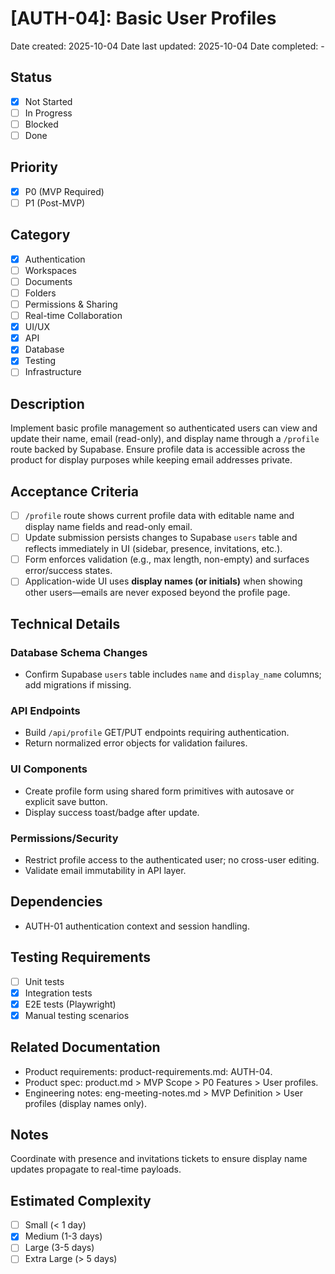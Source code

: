 # [AUTH-04]: Basic User Profiles

Date created: 2025-10-04
Date last updated: 2025-10-04
Date completed: -

## Status

- [x] Not Started
- [ ] In Progress
- [ ] Blocked
- [ ] Done

## Priority

- [x] P0 (MVP Required)
- [ ] P1 (Post-MVP)

## Category

- [x] Authentication
- [ ] Workspaces
- [ ] Documents
- [ ] Folders
- [ ] Permissions & Sharing
- [ ] Real-time Collaboration
- [x] UI/UX
- [x] API
- [x] Database
- [x] Testing
- [ ] Infrastructure

## Description

Implement basic profile management so authenticated users can view and update their name, email (read-only), and display name through a `/profile` route backed by Supabase. Ensure profile data is accessible across the product for display purposes while keeping email addresses private.

## Acceptance Criteria

- [ ] `/profile` route shows current profile data with editable name and display name fields and read-only email.
- [ ] Update submission persists changes to Supabase `users` table and reflects immediately in UI (sidebar, presence, invitations, etc.).
- [ ] Form enforces validation (e.g., max length, non-empty) and surfaces error/success states.
- [ ] Application-wide UI uses **display names (or initials)** when showing other users—emails are never exposed beyond the profile page.

## Technical Details

### Database Schema Changes

- Confirm Supabase `users` table includes `name` and `display_name` columns; add migrations if missing.

### API Endpoints

- Build `/api/profile` GET/PUT endpoints requiring authentication.
- Return normalized error objects for validation failures.

### UI Components

- Create profile form using shared form primitives with autosave or explicit save button.
- Display success toast/badge after update.

### Permissions/Security

- Restrict profile access to the authenticated user; no cross-user editing.
- Validate email immutability in API layer.

## Dependencies

- AUTH-01 authentication context and session handling.

## Testing Requirements

- [ ] Unit tests
- [x] Integration tests
- [x] E2E tests (Playwright)
- [x] Manual testing scenarios

## Related Documentation

- Product requirements: product-requirements.md: AUTH-04.
- Product spec: product.md > MVP Scope > P0 Features > User profiles.
- Engineering notes: eng-meeting-notes.md > MVP Definition > User profiles (display names only).

## Notes

Coordinate with presence and invitations tickets to ensure display name updates propagate to real-time payloads.

## Estimated Complexity

- [ ] Small (< 1 day)
- [x] Medium (1-3 days)
- [ ] Large (3-5 days)
- [ ] Extra Large (> 5 days)
